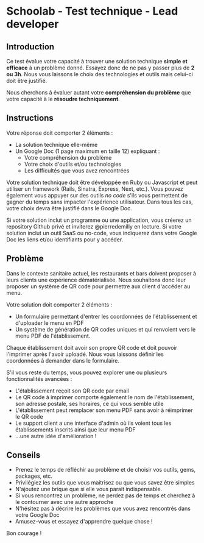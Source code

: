 # Schoolab - Test technique - Lead developer

## Introduction

Ce test évalue votre capacité à trouver une solution technique **simple et efficace** à un problème donné. Essayez donc de ne pas y passer plus de **2 ou 3h**. Nous vous laissons le choix des technologies et outils mais celui-ci doit être justifié.

Nous cherchons à évaluer autant votre **compréhension du problème** que votre capacité à le **résoudre techniquement**.

## Instructions

Votre réponse doit comporter 2 éléments :

* La solution technique elle-même
* Un Google Doc (1 page maximum en taille 12) expliquant :
  * Votre compréhension du problème
  * Votre choix d'outils et/ou technologies
  * Les difficultés que vous avez rencontrées

Votre solution technique doit être développée en Ruby ou Javascript et peut utiliser un framework (Rails, Sinatra, Express, Next, etc.). Vous pouvez également vous appuyer sur des outils *no code* s'ils vous permettent de gagner du temps sans impacter l'expérience utilisateur. Dans tous les cas, votre choix devra être justifié dans le Google Doc.

Si votre solution inclut un programme ou une application, vous créerez un repository Github privé et inviterez @pierredemilly en lecture.
Si votre solution inclut un outil SaaS ou no-code, vous indiquerez dans votre Google Doc les liens et/ou identifiants pour y accéder.

## Problème

Dans le contexte sanitaire actuel, les restaurants et bars doivent proposer à leurs clients une expérience dématérialisée. Nous souhaitons donc leur proposer un système de QR code pour permettre aux client d'accéder au menu.

Votre solution doit comporter 2 éléments :
* Un formulaire permettant d'entrer les coordonnées de l'établissement et d'uploader le menu en PDF
* Un système de génération de QR codes uniques et qui renvoient vers le menu PDF de l'établissement.

Chaque établissement doit avoir son propre QR code et doit pouvoir l'imprimer après l'avoir uploadé.
Nous vous laissons définir les coordonnées à demander dans le formulaire.

S'il vous reste du temps, vous pouvez explorer une ou plusieurs fonctionnalités avancées :
* L'établissement reçoit son QR code par email
* Le QR code à imprimer comporte également le nom de l'établissement, son adresse postale, ses horaires, ce qui vous semble utile
* L'établissement peut remplacer son menu PDF sans avoir à réimprimer le QR code
* Le support client a une interface d'admin où ils voient tous les établissements inscrits ainsi que leur menu PDF
* ...une autre idée d'amélioration !

## Conseils

* Prenez le temps de réfléchir au problème et de choisir vos outils, gems, packages, etc.
* Privilégiez les outils que vous maitrisez ou que vous savez être simples
* N'ajoutez une brique que si elle vous parait indispensable.
* Si vous rencontrez un problème, ne perdez pas de temps et cherchez à le contourner avec une autre approche
* N'hésitez pas à décrire les problèmes que vous avez rencontrés dans votre Google Doc
* Amusez-vous et essayez d'apprendre quelque chose !

Bon courage !
